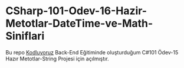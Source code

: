 ﻿# CSharp-101-Odev-16-Hazir-Metotlar-DateTime-ve-Math-Siniflari
Bu repo [Kodluyoruz](https://www.kodluyoruz.org) Back-End Eğitiminde oluşturduğum C#101 Ödev-15 Hazır Metotlar-String Projesi için açılmıştır.
